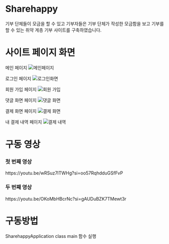 <h1>Sharehappy</h1>
<p>기부 단체들이 모금을 할 수 있고 기부자들은 기부 단체가 작성한 모금함을 보고 기부를 할 수 있는 취약 게층 기부 사이트를 구축하였습니다.</p>

<h1>사이트 페이지 화면</h1>

메인 페이지
![메인페이지](https://github.com/sunghoon777/sharehappy/assets/62196474/f0c1ccf0-c1d2-4eda-955f-9d156f9b0394)

로그인 페이지
![로그인화면](https://github.com/sunghoon777/sharehappy/assets/62196474/5fcfe282-0da7-4791-a6ed-da667d2f8b4c)

회원 가입 페이지
![회원 가입](https://github.com/sunghoon777/sharehappy/assets/62196474/0f9b28d5-9c95-4925-b91d-0f268dd95f15)

댓글 화면 페이지
![댓글 화면](https://github.com/sunghoon777/sharehappy/assets/62196474/29d4b2e9-4a44-492e-b6f4-a9e26647ce5a)

결제 화면 페이지
![결제 화면](https://github.com/sunghoon777/sharehappy/assets/62196474/da27e5c1-ad79-40af-b1e2-b4e879395d61)

내 결제 내역 페이지
![결제 내역](https://github.com/sunghoon777/sharehappy/assets/62196474/abc5f91c-3ab4-4e09-93a9-3f2ac5d45d51)

<h1>구동 영상</h1>
<h3>첫 번째 영상</h3>
<p>https://youtu.be/wRSuz7lTWHg?si=oo57RqhdduGSfFvP</p>
<h3>두 번째 영상</h3>
<p>https://youtu.be/OKoMbHBcrNc?si=gAUDuBZK7TMewt3r</p>

<h1>구동방법</h1>
<p>SharehappyApplication class main 함수 실행</p>
